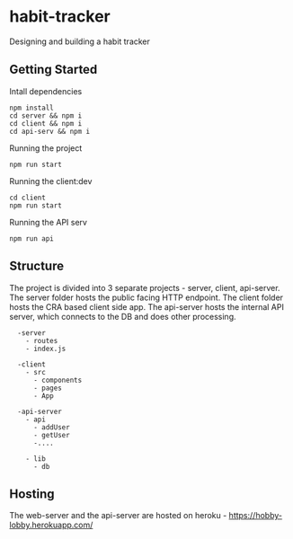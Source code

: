 # habit-tracker
Designing and building a habit tracker


## Getting Started

Intall dependencies 
```shell
npm install
cd server && npm i
cd client && npm i
cd api-serv && npm i
```

Running the project
```shell
npm run start
```

Running the client:dev
```shell
cd client
npm run start
```

Running the API serv
```shell
npm run api
```

## Structure

The project is divided into 3 separate projects - server, client, api-server. The server folder hosts the 
public facing HTTP endpoint. The client folder hosts the CRA based client side app. The api-server hosts the
internal API server, which connects to the DB and does other processing.


```
  -server
    - routes
    - index.js

  -client
    - src
      - components
      - pages
      - App

  -api-server
    - api
      - addUser
      - getUser
      -....

    - lib
      - db
```

## Hosting

The web-server and the api-server are hosted on heroku - https://hobby-lobby.herokuapp.com/